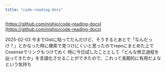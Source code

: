 ```yaml
---
title: "code-reading-docs"
---
```


[https://github.com/nishio/code-reading-docs](https://github.com/nishio/code-reading-docs)

2025-02-03
今までGistに貼ってたんだけど、そうするとあとで「なんだっけ？」とかなった時に検索で見つけにくいと思ったのでrepoにまとめた上でCosenseでリンクもつけておく
特に今日試したこととして「どんな修正過程を辿ってきたか」を言語化させることができたので、これって長期的に有用だよなという気持ち
